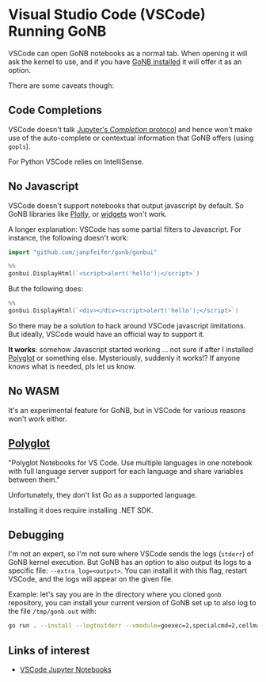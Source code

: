 # Visual Studio Code (VSCode) Running GoNB

VSCode can open GoNB notebooks as a normal tab. When opening it will ask the kernel to use, and if you have [GoNB
installed](https://github.com/janpfeifer/gonb?tab=readme-ov-file#linux-and-macos-installation-using-standard-go-tools)
it will offer it as an option.

There are some caveats though:

## Code Completions

VSCode doesn't talk [Jupyter's _Completion_ protocol](https://jupyter-client.readthedocs.io/en/latest/messaging.html#completion)
and hence won't make use of the auto-complete or contextual information that GoNB offers (using `gopls`).

For Python VSCode relies on IntelliSense.

## No Javascript

VSCode doesn't support notebooks that output javascript by default. So GoNB libraries like 
[Plotly](https://pkg.go.dev/github.com/janpfeifer/gonb/gonbui/plotly), or 
[widgets](https://pkg.go.dev/github.com/janpfeifer/gonb/gonbui/widgets) won't work.

A longer explanation: VSCode has some partial filters to Javascript. For instance, the following doesn't work:

```go
import "github.com/janpfeifer/gonb/gonbui"

%%
gonbui.DisplayHtml(`<script>alert('hello');</script>`)
```

But the following does:

```go
%%
gonbui.DisplayHtml(`<div></div><script>alert('hello');</script>`)
```

So there may be a solution to hack around VSCode javascript limitations. But ideally, VSCode would have an official
way to support it.

**It works**: somehow Javascript started working ... not sure if after I installed [Polyglot](https://marketplace.visualstudio.com/items?itemName=ms-dotnettools.dotnet-interactive-vscode) 
or something else. Mysteriously, suddenly it works!? If anyone knows what is needed, pls let us know.

## No WASM

It's an experimental feature for GoNB, but in VSCode for various reasons won't work either.

## [Polyglot](https://marketplace.visualstudio.com/items?itemName=ms-dotnettools.dotnet-interactive-vscode)

"Polyglot Notebooks for VS Code. Use multiple languages in one notebook with full language server support for
each language and share variables between them."

Unfortunately, they don't list Go as a supported language. 

Installing it does require installing .NET SDK. 

## Debugging

I'm not an expert, so I'm not sure where VSCode sends the logs (`stderr`) of GoNB kernel execution. But GoNB has an 
option to also output its logs to a specific file: `--extra_log=<output>`. You can install it with this flag, restart
VSCode, and the logs will appear on the given file.

Example: let's say you are in the directory where you cloned `gonb` repository, you can install your current version
of GoNB set up to also log to the file `/tmp/gonb.out` with:

```bash
go run . --install --logtostderr --vmodule=goexec=2,specialcmd=2,cellmagic=2,gopls=2,connection=2 --extra_log=/tmp/gonb.out
```


## Links of interest

* [VSCode Jupyter Notebooks](https://code.visualstudio.com/docs/datascience/jupyter-notebooks)